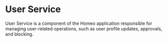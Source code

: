 # User Service

User Service is a component of the Homeo application responsible for managing user-related operations, such as user profile updates, approvals, and blocking.